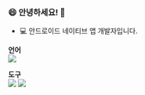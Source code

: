 ### 😄 안녕하세요! 👋

* 💻 안드로이드 네이티브 앱 개발자입니다.

**언어**  
<img src="https://img.shields.io/badge/Android-3DDC84?style=flat-square&logo=Android&logoColor=white"/>

**도구**  
<img src="https://img.shields.io/badge/Android Studio-3DDC84?style=flat-square&logo=Android Studio&logoColor=white"/>
<img src="https://img.shields.io/badge/Adobe XD-FF61F6?style=flat-square&logo=Adobe XD&logoColor=white&labelColor=FF61F6"/>
